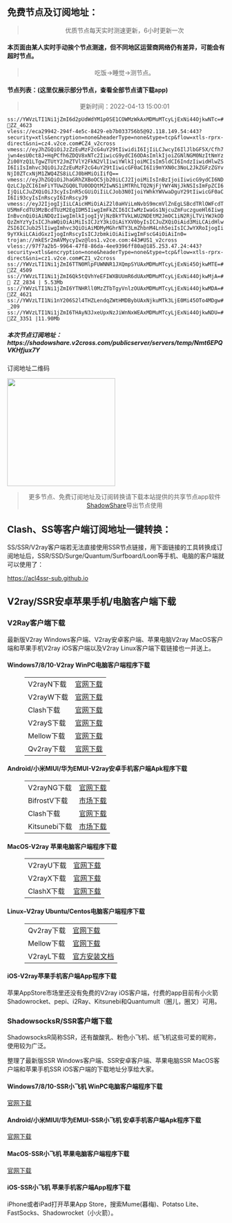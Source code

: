 
<h2>免费节点及订阅地址：</h2>
<blockquote>
<p style="text-align: center;">优质节点每天实时测速更新，6小时更新一次</p>
</blockquote>
<h4>本页面由某人实时手动挨个节点测速，但不同地区运营商网络仍有差异，可能会有超时节点。</h4>
<blockquote>
<p style="text-align: center;">吃饭->睡觉->测节点。</p>
</blockquote>
<h4>节点列表：(这里仅展示部分节点，查看全部节点请下载app)</h4>

<blockquote style='text-align: center;'>更新时间：2022-04-13 15:00:01</blockquote>
<code>ss://YWVzLTI1Ni1jZmI6d2pUdWdYM1p0SE1COWMzWkAxMDMuMTcyLjExNi44OjkwNTc=#🏁ZZ_4623
vless://eca29942-294f-4e5c-8429-eb7b033756b5@92.118.149.54:443?security=xtls&encryption=none&headerType=none&type=tcp&flow=xtls-rprx-direct&sni=cz4.v2ce.com#CZ4_v2cross
vmess://eyJhZGQiOiJzZzEuMzF2cG4uY29tIiwidiI6IjIiLCJwcyI6IlJlbGF5X/Cfh7jwn4esU0ct8J+HqPCfh6ZDQV8xNTc2IiwicG9ydCI6ODAsImlkIjoiZGNlNGM0NzItNmYzZi00YzQ1LTgwZTUtY2JmZTVlY2FkN2VlIiwiYWlkIjoiMCIsIm5ldCI6IndzIiwidHlwZSI6IiIsImhvc3QiOiJzZzEuMzF2cG4uY29tIiwicGF0aCI6Ii9mYXN0c3NoL2JkZGFzZGYvNjI0ZTcxNjM1ZWQ4ZS8iLCJ0bHMiOiIifQ==
vmess://eyJhZGQiOiJhaGRhZXBoOC5jb20iLCJ2IjoiMiIsInBzIjoiIiwicG9ydCI6NDQzLCJpZCI6ImFiYTUwZGQ0LTU0ODQtM2IwNS1iMTRhLTQ2NjFjYWY4NjJkNSIsImFpZCI6IjQiLCJuZXQiOiJ3cyIsInR5cGUiOiIiLCJob3N0IjoiYWhkYWVwaDguY29tIiwicGF0aCI6Ii93cyIsInRscyI6InRscyJ9
vmess://eyJ2IjogIjIiLCAicHMiOiAiZ2l0aHViLmNvbS9mcmVlZnEgLSBcdTRlOWFcdTU5MmFcdTU3MzBcdTUzM2EgIDM5IiwgImFkZCI6ICIwMzIwaGs1NjcuZmFuczgueHl6IiwgInBvcnQiOiAiNDQzIiwgImlkIjogIjVjNzBkYTVkLWU2NDEtM2JmOC1iN2RjLTViYWJkODQzZmYzYyIsICJhaWQiOiAiMiIsICJzY3kiOiAiYXV0byIsICJuZXQiOiAid3MiLCAidHlwZSI6ICJub25lIiwgImhvc3QiOiAiMDMyMGhrNTY3LmZhbnM4Lnh5eiIsICJwYXRoIjogIi9yYXkiLCAidGxzIjogInRscyIsICJzbmkiOiAiIiwgImFscG4iOiAiIn0=
trojan://mkESr2mAVMycyIwz@los1.v2ce.com:443#US1_v2cross
vless://97f7a2b5-9964-47f8-86da-4ee9396ff80a@185.253.47.24:443?security=xtls&encryption=none&headerType=none&type=tcp&flow=xtls-rprx-direct&sni=cz1.v2ce.com#CZ1_v2cross
ss://YWVzLTI1Ni1jZmI6TTN0MlpFUWNNR1JXQmpSYUAxMDMuMTcyLjExNi45OjkwMTE=#🏁ZZ_4509
ss://YWVzLTI1Ni1jZmI6Qk5tQVhYeEFIWXBUUmR6dUAxMDMuMTcyLjExNi44OjkwMjA=#🏁 ZZ_2834 | 5.53Mb
ss://YWVzLTI1Ni1jZmI6YTNHRll0MzZTbTgyVnlzOUAxMDMuMTcyLjExNi44OjkwMDA=#🏁ZZ_4621
ss://YWVzLTI1Ni1nY206S2l4THZLendqZWtHMDBybUAxNjkuMTk3LjE0Mi45OTo4MDgw#_209
ss://YWVzLTI1Ni1jZmI6THAyN3JxeUpxNzJiWnNxWEAxMDMuMTcyLjExNi44OjkwNDU=#🏁ZZ_3351 |11.90Mb</code>
<h5>本次节点订阅地址：https://shadowshare.v2cross.com/publicserver/servers/temp/Nmt6EPQVKHfjux7Y</h5>
<p>订阅地址二维码</p>
<img src='http://shadowshare.v2cross.com/qrcode.png' width=250 height=250>
<blockquote style='text-align: center;'>更多节点、免费订阅地址及订阅转换请下载本站提供的共享节点app软件<a href='https://shadowshare.v2cross.com'>ShadowShare</a>导出节点使用</blockquote>
<div class="nv-content-wrap entry-content">
<h2>Clash、SS等客户端订阅地址一键转换：</h2>
<p>SS/SSR/V2ray客户端若无法直接使用SSR节点链接，用下面链接的工具转换成订阅地址后，SSR/SSD/Surge/Quantum/Surfboard/Loon等手机、电脑的客户端就可以使用了：</p>
<p><a href="https://acl4ssr-sub.github.io" target="_blank" rel="noreferrer noopener nofollow">https://acl4ssr-sub.github.io</a></p>
<h2>V2ray/SSR安卓苹果手机/电脑客户端下载</h2>
<h3>V2Ray客户端下载</h3>
<p>最新版V2ray Windows客户端、V2ray安卓客户端、苹果电脑V2ray MacOS客户端和苹果手机V2ray iOS客户端以及V2ray Linux客户端下载链接也一并送上。</p>
<h4>Windows7/8/10-<strong>V2ray WinPC电脑客户端</strong>程序下载</h4>
<figure class="wp-block-table alignwide is-style-stripes"><table><tbody><tr><td>V2rayN下载</td><td><a href="https://github.com/2dust/v2rayN/releases" target="_blank" rel="noreferrer noopener">官网下载</a></td></tr><tr><td>V2rayW下载</td><td><a href="https://github.com/Cenmrev/V2RayW/releases" target="_blank" rel="noreferrer noopener">官网下载</a></td></tr><tr><td>Clash下载</td><td><a href="https://github.com/Fndroid/clash_for_windows_pkg/releases" target="_blank" rel="noreferrer noopener">官网下载</a></td></tr><tr><td>V2rayS下载</td><td><a href="https://github.com/Shinlor/V2RayS/releases" target="_blank" rel="noreferrer noopener">官网下载</a></td></tr><tr><td>Mellow下载</td><td><a href="https://github.com/mellow-io/mellow/releases" target="_blank" rel="noreferrer noopener">官网下载</a></td></tr><tr><td>Qv2ray下载</td><td><a href="https://github.com/Qv2ray/Qv2ray" target="_blank" rel="noreferrer noopener">官网下载</a></td></tr></tbody></table></figure>
<h4><strong>Android/小米MIUI/华为EMUI-V2ray安卓手机客户端</strong>Apk程序下载</h4>
<figure class="wp-block-table alignwide is-style-stripes"><table><tbody><tr><td>V2rayNG下载</td><td><a href="https://github.com/2dust/v2rayNG/releases" target="_blank" rel="noreferrer noopener">官网下载</a></td></tr><tr><td>BifrostV下载</td><td><a rel="noreferrer noopener" href="https://www.appsapk.com/downloading/latest/com.github.dawndiy.bifrostv-0.6.8.apk" target="_blank">市场下载</a></td></tr><tr><td>Clash下载</td><td><a href="https://github.com/Kr328/ClashForAndroid/releases" target="_blank" rel="noreferrer noopener">官网下载</a></td></tr><tr><td>Kitsunebi下载</td><td><a rel="noreferrer noopener" href="https://apkpure.com/kitsunebi/fun.kitsunebi.kitsunebi4android" target="_blank">市场下载</a></td></tr></tbody></table></figure>
<h4><strong>MacOS-V2ray <strong>苹果电脑</strong>客户端</strong>程序下载</h4>
<figure class="wp-block-table alignwide is-style-stripes"><table><tbody><tr><td>V2rayU下载</td><td><a href="https://github.com/yanue/V2rayU/releases" target="_blank" rel="noreferrer noopener">官网下载</a></td></tr><tr><td>V2rayX下载</td><td><a href="https://github.com/Cenmrev/V2RayX/releases" target="_blank" rel="noreferrer noopener">官网下载</a></td></tr><tr><td>ClashX下载</td><td><a href="https://github.com/yichengchen/clashX/releases" target="_blank" rel="noreferrer noopener">官网下载</a></td></tr></tbody></table></figure>
<h4><strong>Linux</strong>–<strong>V2ray Ubuntu/Centos电脑客户端</strong>程序下载</h4>
<figure class="wp-block-table alignwide is-style-stripes"><table><tbody><tr><td>Qv2ray下载</td><td><a href="https://github.com/Qv2ray/Qv2ray" target="_blank" rel="noreferrer noopener">官网下载</a></td></tr><tr><td>Mellow下载</td><td><a href="https://github.com/mellow-io/mellow/releases" target="_blank" rel="noreferrer noopener">官网下载</a></td></tr><tr><td>V2rayL下载</td><td><a rel="noreferrer noopener" href="https://github.com/jiangxufeng/v2rayL" target="_blank">官方安装文档</a></td></tr></tbody></table></figure>
<h4>iOS-<strong>V2ray苹果<strong>手机客户端</strong>App程序</strong>下载</h4>
<p>苹果AppStore市场里还没有免费的V2ray iOS客户端，付费的app目前有小火箭Shadowrocket、pepi、i2Ray、Kitsunebi和Quantumult（圈儿，圈叉）可用。</p>
<h3>ShadowsocksR/SSR客户端下载</h3>
<p>ShadowsocksR简称SSR，还有酸酸乳、粉色小飞机、纸飞机这些可爱的昵称，使用较为广泛。</p>
<p>整理了最新版SSR Windows客户端、SSR安卓客户端、苹果电脑SSR MacOS客户端和苹果手机SSR iOS客户端的下载地址分享给大家。</p>
<h4><strong>Windows7/8/10-<strong>SSR小飞机 WinPC电脑客户端</strong>程序下载</strong></h4>
<p><a rel="noreferrer noopener" href="https://github.com/shadowsocksrr/shadowsocksr-csharp/releases" target="_blank">官网下载</a></p>
<h4><strong><strong>Android/小米MIUI/华为EMUI-SSR小飞机 安卓手机客户端</strong>Apk程序下载</strong></h4>
<p><a rel="noreferrer noopener" href="https://github.com/shadowsocksrr/shadowsocksr-android/releases" target="_blank">官网下载</a></p>
<h4><strong><strong>MacOS-SSR小飞机 苹果电脑客户端</strong>程序下载</strong></h4>
<p><a href="https://github.com/qinyuhang/ShadowsocksX-NG-R/releases" target="_blank" rel="noreferrer noopener">官网下载</a></p>
<h4><strong>iOS-<strong>SSR小飞机 苹果手机客户端App程序</strong></strong>下载</h4>
<p>iPhone或者iPad打开苹果App Store，搜索Mume(暮梅)、Potatso Lite、FastSocks、Shadowrocket（小火箭）。</p>
